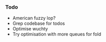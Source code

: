 ### Todo
- American fuzzy lop?
- Grep codebase for todos
- Optimise wuchty
- Try optimisation with more queues for fold

